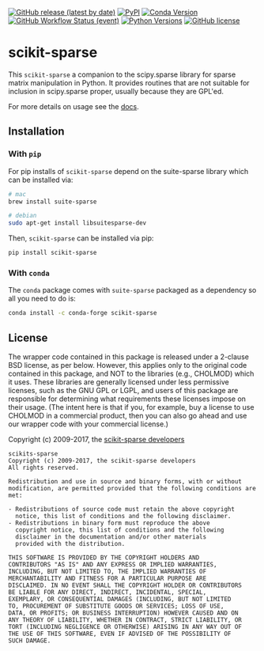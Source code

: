 [![GitHub release (latest by date)](https://img.shields.io/github/v/release/scikit-sparse/scikit-sparse)](https://github.com/scikit-sparse/scikit-sparse/releases/latest)
[![PyPI](https://img.shields.io/pypi/v/scikit-sparse)](https://pypi.org/project/scikit-sparse/)
[![Conda Version](https://img.shields.io/conda/vn/conda-forge/scikit-sparse.svg)](https://anaconda.org/conda-forge/scikit-sparse)
[![GitHub Workflow Status (event)](https://img.shields.io/github/workflow/status/scikit-sparse/scikit-sparse/CI%20targets?label=CI%20Tests)](https://github.com/scikit-sparse/scikit-sparse/actions/workflows/ci_test.yml) 
[![Python Versions](https://img.shields.io/badge/python-3.6%2C%203.7%2C%203.8%2C%203.9-blue.svg)]()
[![GitHub license](https://img.shields.io/github/license/scikit-sparse/scikit-sparse)](https://github.com/scikit-sparse/scikit-sparse/blob/master/LICENSE.txt)

# scikit-sparse

This `scikit-sparse` a companion to the scipy.sparse library for
sparse matrix manipulation in Python. It provides routines that are
not suitable for inclusion in scipy.sparse proper, usually because
they are GPL'ed.

For more details on usage see the [docs](https://scikit-sparse.readthedocs.org).

## Installation

### With `pip`

For pip installs  of `scikit-sparse` depend on the suite-sparse library which can be installed via:
```bash
# mac
brew install suite-sparse

# debian
sudo apt-get install libsuitesparse-dev
```

Then, `scikit-sparse` can be installed via pip:
```bash
pip install scikit-sparse
```

### With `conda`
The `conda` package comes with `suite-sparse` packaged as a dependency so all you need to do is:

```bash
conda install -c conda-forge scikit-sparse
```


## License

The wrapper code contained in this package is released under a
2-clause BSD license, as per below. However, this applies only to the
original code contained in this package, and NOT to the libraries
(e.g., CHOLMOD) which it uses. These libraries are generally
licensed under less permissive licenses, such as the GNU GPL or LGPL,
and users of this package are responsible for determining what
requirements these licenses impose on their usage. (The intent here is
that if you, for example, buy a license to use CHOLMOD in a commercial
product, then you can also go ahead and use our wrapper code with your
commercial license.)

Copyright (c) 2009-2017, the [scikit-sparse developers](https://scikit-sparse.readthedocs.io/en/latest/overview.html#developers)

    scikits-sparse
    Copyright (c) 2009-2017, the scikit-sparse developers
    All rights reserved.

    Redistribution and use in source and binary forms, with or without
    modification, are permitted provided that the following conditions are
    met:

    - Redistributions of source code must retain the above copyright
      notice, this list of conditions and the following disclaimer.
    - Redistributions in binary form must reproduce the above
      copyright notice, this list of conditions and the following
      disclaimer in the documentation and/or other materials
      provided with the distribution.

    THIS SOFTWARE IS PROVIDED BY THE COPYRIGHT HOLDERS AND
    CONTRIBUTORS "AS IS" AND ANY EXPRESS OR IMPLIED WARRANTIES,
    INCLUDING, BUT NOT LIMITED TO, THE IMPLIED WARRANTIES OF
    MERCHANTABILITY AND FITNESS FOR A PARTICULAR PURPOSE ARE
    DISCLAIMED. IN NO EVENT SHALL THE COPYRIGHT HOLDER OR CONTRIBUTORS
    BE LIABLE FOR ANY DIRECT, INDIRECT, INCIDENTAL, SPECIAL,
    EXEMPLARY, OR CONSEQUENTIAL DAMAGES (INCLUDING, BUT NOT LIMITED
    TO, PROCUREMENT OF SUBSTITUTE GOODS OR SERVICES; LOSS OF USE,
    DATA, OR PROFITS; OR BUSINESS INTERRUPTION) HOWEVER CAUSED AND ON
    ANY THEORY OF LIABILITY, WHETHER IN CONTRACT, STRICT LIABILITY, OR
    TORT (INCLUDING NEGLIGENCE OR OTHERWISE) ARISING IN ANY WAY OUT OF
    THE USE OF THIS SOFTWARE, EVEN IF ADVISED OF THE POSSIBILITY OF
    SUCH DAMAGE.
